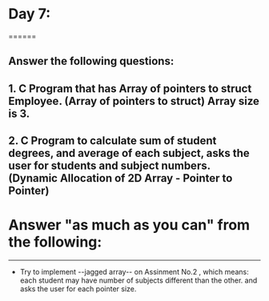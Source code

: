 # Day 7:
======

Answer the following questions:
--------------------------------


## 1. C Program that has Array of pointers to struct Employee. (Array of pointers to struct) Array size is 3.

## 2. C Program to calculate sum of student degrees, and average of each subject, asks the user for students and subject numbers. (Dynamic Allocation of 2D Array - Pointer to Pointer)



# Answer "as much as you can" from the following:
------------------------------------------------

- Try to implement --jagged array-- on Assinment No.2 , which means:
 each student may have number of subjects different than the other. 
 and asks the user for each pointer size.